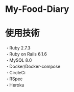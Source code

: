 # My-Food-Diary

# 使用技術
・Ruby 2.7.3  
・Ruby on Rails 6.1.6  
・MySQL 8.0  
・Docker/Docker-compose   
・CircleCi    
・RSpec   
・Heroku
